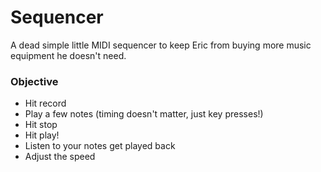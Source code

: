 # Sequencer

A dead simple little MIDI sequencer to keep Eric from buying more music equipment he doesn't need.

### Objective

- Hit record
- Play a few notes (timing doesn't matter, just key presses!)
- Hit stop
- Hit play!
- Listen to your notes get played back
- Adjust the speed


